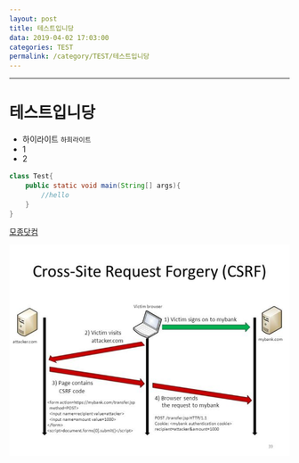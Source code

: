 ```yaml
---
layout: post
title: 테스트입니당
data: 2019-04-02 17:03:00
categories: TEST
permalink: /category/TEST/테스트입니당
---
```




---

# 테스트입니당

- 하이라이트 `하희라이트`
- 1
- 2





```java
class Test{
    public static void main(String[] args){
        //hello
    }
}
```



[모종닷컴](https://monny.tistory.com)



![](../img/csrf.png)